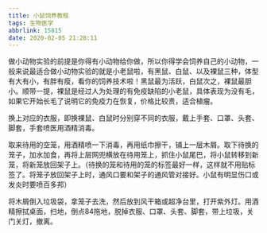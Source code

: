 ```yaml
---
title: 小鼠饲养教程
tags: 生物医学
abbrlink: 15815
date: 2020-02-05 21:28:11
---
```




做小动物实验的前提是你得有小动物给你做，所以你得学会饲养自己的小动物，一般来说最适合做小动物实验的就是小老鼠啦，有黑鼠、白鼠、以及裸鼠三种，体型有大有小，有胖有瘦，看你的饲养技术啦！黑鼠最为活跃，白鼠次之，裸鼠最胆小。顺带一提，裸鼠是经过人为处理的有免疫缺陷的小老鼠，具体表现为没有毛，如果它开始长毛了说明它的免疫力在恢复，价格比较贵，适合植瘤。

<!-- more -->

换上对应的衣服，即换裸鼠、白鼠时分别穿不同的衣服，戴上手套、口罩、头套、脚套，手套喷医用酒精消毒。

取来待用的空笼，用酒精喷一下消毒，再用纸巾擦干，铺上一层木屑。取下待换的笼子，加水加食，再将上层网兜横放在待用笼上，抓住小鼠尾巴，将小鼠转移到新笼，将新笼放回架子上。（待换的笼和待用的笼的标签最好一样，这样就不用贴标签了。将笼子放回架子上时，通风口要和架子的通风管对接好。小鼠有明显伤口或发炎时要喷百多邦）

将木屑倒入垃圾袋，拿笼子去洗，然后放到风干箱或超净台里，打开紫外灯。用酒精擦拭桌面，扫地，倒点84拖地，脱掉衣服、口罩、头套、脚套，带上垃圾，关门关灯，撤离。
